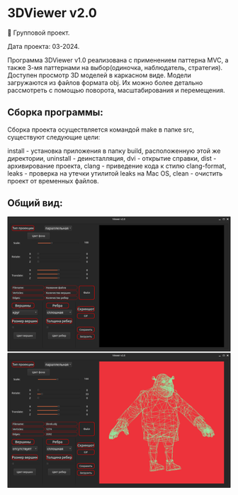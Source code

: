 # 3DViewer v2.0

👯 Групповой проект.

Дата проекта: 03-2024.

Программа 3DViewer v1.0 реализована c применением паттерна MVC, а также 3-мя паттернами на выбор(одиночка, наблюдатель, стратегия). Доступен просмотр 3D моделей в каркасном виде. Модели загружаются из файлов формата obj. Их можно более детально рассмотреть с помощью поворота, масштабирования и перемещения.

## Сборка программы:
Сборка проекта осуществляется командой make в папке src, существуют следующие цели:

install - установка приложения в папку build, расположенную этой же директории,
uninstall - деинсталляция,
dvi - открытие справки,
dist - архивирование проекта,
clang - приведение кода к стилю clang-format,
leaks - проверка на утечки утилитой leaks на Mac OS,
clean - очистить проект от временных файлов.

## Общий вид:
![alt text](<screenshots/Screenshot from 2024-03-19 13-46-10.png>)
![alt text](<screenshots/Screenshot from 2024-03-19 13-47-22.png>)
